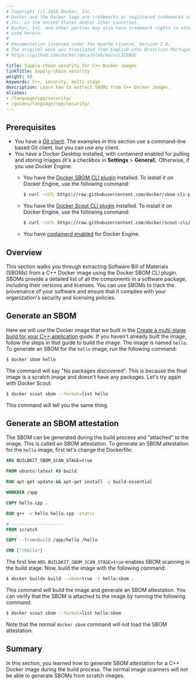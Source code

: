 ```yaml
---
# Copyright (c) 2016 Docker, Inc.
# Docker and the Docker logo are trademarks or registered trademarks of Docker,
# Inc. in the United States and/or other countries.
# Docker, Inc. and other parties may also have trademark rights in other terms
# used herein.
#
# Documentation licensed under the Apache License, Version 2.0.
# The original work was translated from English into Brazilian Portuguese.
# https://github.com/docker/docs/blob/main/LICENSE

title: Supply-chain security for C++ Docker images
linkTitle: Supply-chain security
weight: 60
keywords: C++, security, multi-stage
description: Learn how to extract SBOMs from C++ Docker images.
aliases:
- /language/cpp/security/
- /guides/language/cpp/security/
---
```

## Prerequisites

- You have a [Git client](https://git-scm.com/downloads). The examples in this section use a command-line based Git client, but you can use any client.
- You have a Docker Desktop installed, with containerd enabled for pulling and storing images (it's a checkbox in **Settings** > **General**). Otherwise, if you use Docker Engine:
  - You have the [Docker SBOM CLI plugin](https://github.com/docker/sbom-cli-plugin) installed. To install it on Docker Engine, use the following command:

    ```bash
    $ curl -sSfL https://raw.githubusercontent.com/docker/sbom-cli-plugin/main/install.sh | sh -s --
    ```

  - You have the [Docker Scout CLI plugin](https://docs.docker.com/scout/install/) installed. To install it on Docker Engine, use the following command:

    ```bash
    $ curl -sSfL https://raw.githubusercontent.com/docker/scout-cli/main/install.sh | sh -s --
    ```
    
  - You have [containerd enabled](https://docs.docker.com/engine/storage/containerd/) for Docker Engine.

## Overview

This section walks you through extracting Software Bill of Materials (SBOMs) from a C++ Docker image using the Docker SBOM CLI plugin. SBOMs provide a detailed list of all the components in a software package, including their versions and licenses. You can use SBOMs to track the provenance of your software and ensure that it complies with your organization's security and licensing policies.

## Generate an SBOM

Here we will use the Docker image that we built in the [Create a multi-stage build for your C++ application](/guides/language/cpp/multistage/) guide. If you haven't already built the image, follow the steps in that guide to build the image.
The image is named `hello`. To generate an SBOM for the `hello` image, run the following command:

```bash
$ docker sbom hello
```

The command will say "No packages discovered". This is because the final image is a scratch image and doesn't have any packages.
Let's try again with Docker Scout:

```bash
$ docker scout sbom --format=list hello
```

This command will tell you the same thing.

## Generate an SBOM attestation

The SBOM can be generated during the build process and "attached" to the image. This is called an SBOM attestation.
To generate an SBOM attestation for the `hello` image, first let's change the Dockerfile:

```Dockerfile
ARG BUILDKIT_SBOM_SCAN_STAGE=true

FROM ubuntu:latest AS build

RUN apt-get update && apt-get install -y build-essential

WORKDIR /app

COPY hello.cpp .

RUN g++ -o hello hello.cpp -static

# --------------------
FROM scratch

COPY --from=build /app/hello /hello

CMD ["/hello"]
```

The first line `ARG BUILDKIT_SBOM_SCAN_STAGE=true` enables SBOM scanning in the build stage.
Now, build the image with the following command:

```bash
$ docker buildx build --sbom=true -t hello:sbom .
```

This command will build the image and generate an SBOM attestation. You can verify that the SBOM is attached to the image by running the following command:

```bash
$ docker scout sbom --format=list hello:sbom
```

Note that the normal `docker sbom` command will not load the SBOM attestation.

## Summary

In this section, you learned how to generate SBOM attestation for a C++ Docker image during the build process.
The normal image scanners will not be able to generate SBOMs from scratch images.
